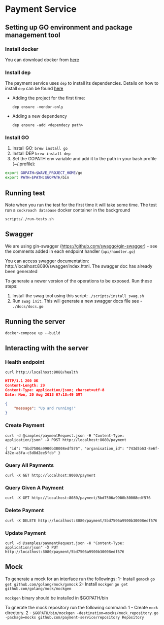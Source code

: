 # Payment Service

## Setting up GO environment and package management tool

### Install docker
You can download docker from [here](https://docs.docker.com/docker-for-mac/install/#what-to-know-before-you-install)

### Install dep
The payment service uses `dep` to install its dependencies. Details on how to install `dep` can be found [here](https://github.com/golang/dep)

- Adding the project for the first time:    
  ```bash 
  dep ensure -vendor-only 
  ```

- Adding a new dependency 
  ```bash 
  dep ensure -add <dependecy path> 
  ```
### Install GO

1. Install GO: `brew install go`
2. Install DEP `brew install dep`
3. Set the GOPATH env variable and add it to the path in your bash profile (~/.profile): 
```bash
export GOPATH=$WAVE_PROJECT_HOME/go
export PATH=$PATH:$GOPATH/bin
```

## Running test
Note when you run the test for the first time it will take some time. The test run a `cockroach database` docker container in the background 

`scripts/./run-tests.sh`

## Swagger

We are using gin-swagger (https://github.com/swaggo/gin-swagger) - see the comments added in each endpoint handler (`api/handler.go`)

You can access swagger documentation: http://localhost:8080/swagger/index.html. The swagger doc has already been generated

To generate a newer version of the operations to be exposed. Run these steps:
1. Install the swag tool using this script: `./scripts/install_swag.sh`
2. Run `swag init`. This will generate a new swagger docs file see - `./docs/docs.go`


## Running the server

`docker-compose up --build`

## Interacting with the server

### Health endpoint
`curl http://localhost:8080/health`

```json
HTTP/1.1 200 OK
Content-Length: 29
Content-Type: application/json; charset=utf-8
Date: Mon, 20 Aug 2018 07:18:49 GMT

{
    "message": "Up and running!"
}
```

### Create Payment

`curl -d @samples/paymentRequest.json -H "Content-Type: application/json" -X POST http://localhost:8080/payment`

`{
     "id": "5bd7506a9900b30008edf576",
     "organisation_id": "743d5b63-8e6f-432e-a8fa-c5d8d2ee5fcb"
 }`

### Query All Payments

`curl -X GET http://localhost:8000/payment`


### Query Given A Payment

`curl -X GET http://localhost:8080/payment/5bd7506a9900b30008edf576`


### Delete Payment

`curl -X DELETE http://localhost:8080/payment/5bd7506a9900b30008edf576`


### Update Payment

`curl -d @samples/paymentRequest.json -H "Content-Type: application/json" -X PUT http://localhost:8080/payment/5bd7506a9900b30008edf576`

## Mock
To generate a mock for an interface run the followings:
1- Install `gomock` `go get github.com/golang/mock/gomock`
2- Install `mockgen` `go get github.com/golang/mock/mockgen`

`mockgen` binary should be installed in $GOPATH/bin

To gnerate the mock repository run the following command:
1 - Create `mock` directory.
2 - `$GOPATH/bin/mockgen -destination=mocks/mock_repository.go -package=mocks github.com/payment-service/repository Repository`
